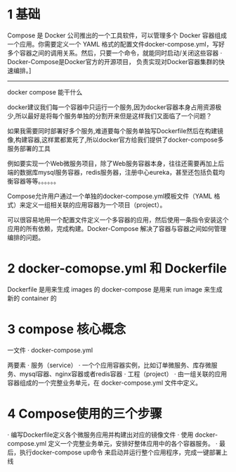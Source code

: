 
# 1 基础 

Compose 是 Docker 公司推出的一个工具软件，可以管理多个 Docker 容器组成一个应用。你需要定义一个 YAML 格式的配置文件docker-compose.yml，写好多个容器之间的调用关系。然后，只要一个命令，就能同时启动/关闭这些容器
·	Docker-Compose是Docker官方的开源项目， 负责实现对Docker容器集群的快速编排。]

----
docker compose 能干什么 

 docker建议我们每一个容器中只运行一个服务,因为docker容器本身占用资源极少,所以最好是将每个服务单独的分割开来但是这样我们又面临了一个问题？
 
如果我需要同时部署好多个服务,难道要每个服务单独写Dockerfile然后在构建镜像,构建容器,这样累都累死了,所以docker官方给我们提供了docker-compose多服务部署的工具
 
例如要实现一个Web微服务项目，除了Web服务容器本身，往往还需要再加上后端的数据库mysql服务容器，redis服务器，注册中心eureka，甚至还包括负载均衡容器等等。。。。。。
 
Compose允许用户通过一个单独的docker-compose.yml模板文件（YAML 格式）来定义一组相关联的应用容器为一个项目（project）。
 
可以很容易地用一个配置文件定义一个多容器的应用，然后使用一条指令安装这个应用的所有依赖，完成构建。Docker-Compose 解决了容器与容器之间如何管理编排的问题。


# 2 docker-comopse.yml 和 Dockerfile 
Dockerfile 是用来生成 images 的
docker-compose 是用来  run image  来生成 新的 container 的

# 3 compose 核心概念 


一文件
·	docker-compose.yml

两要素
·	服务（service）
    ·	一个个应用容器实例，比如订单微服务、库存微服务、mysql容器、nginx容器或者redis容器
·	工程（project）
    ·	由一组关联的应用容器组成的一个完整业务单元，在 docker-compose.yml 文件中定义。

# 4 Compose使用的三个步骤

·	编写Dockerfile定义各个微服务应用并构建出对应的镜像文件
·	使用 docker-compose.yml 定义一个完整业务单元，安排好整体应用中的各个容器服务。
·	最后，执行docker-compose up命令 来启动并运行整个应用程序，完成一键部署上线


